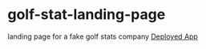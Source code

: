 # golf-stat-landing-page
landing page for a fake golf stats company
[Deployed App](https://leifswenson.github.io/golf-stat-landing-page/)
